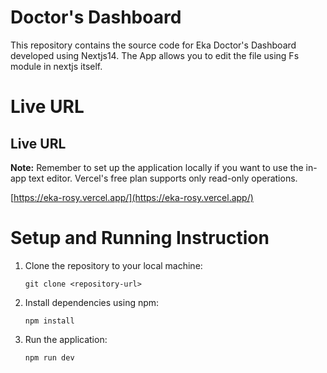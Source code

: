 # Doctor's Dashboard

This repository contains the source code for Eka Doctor's Dashboard developed using Nextjs14. The App allows you to edit the file using Fs module in nextjs itself.

# Live URL

## Live URL

**Note:** Remember to set up the application locally if you want to use the in-app text editor. Vercel's free plan supports only read-only operations.

[https://eka-rosy.vercel.app/](https://eka-rosy.vercel.app/)

# Setup and Running Instruction

1. Clone the repository to your local machine:

   ```
   git clone <repository-url>

   ```

2. Install dependencies using npm:

   ```
   npm install

   ```

3. Run the application:

   ```
   npm run dev

   ```

